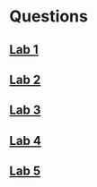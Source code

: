 # Questions

## [Lab 1](https://github.com/dungureanu-endava/pao/blob/main/Questions/Lab%2001.md)

## [Lab 2](https://github.com/dungureanu-endava/pao/blob/main/Questions/Lab%2002.md)

## [Lab 3](https://github.com/dungureanu-endava/pao/blob/main/Questions/Lab%2003.md)

## [Lab 4](https://github.com/dungureanu-endava/pao/blob/main/Questions/Lab%2004.md)

## [Lab 5](https://github.com/dungureanu-endava/pao/blob/main/Questions/Lab%2005.md)